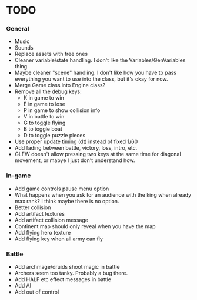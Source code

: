 # TODO

### General

- Music
- Sounds
- Replace assets with free ones
- Cleaner variable/state handling. I don't like the Variables/GenVariables thing.
- Maybe cleaner "scene" handling. I don't like how you have to pass everything you want to use
	into the class, but it's okay for now.
- Merge Game class into Engine class?
- Remove all the debug keys:
	- K in game to win
	- E in game to lose
	- P in game to show collision info
	- V in battle to win
	- G to toggle flying
	- B to toggle boat
	- D to toggle puzzle pieces
- Use proper update timing (dt) instead of fixed 1/60
- Add fading between battle, victory, loss, intro, etc.
- GLFW doesn't allow pressing two keys at the same time for diagonal movement, or mabye I just don't understand how.

### In-game

- Add game controls pause menu option
- What happens when you ask for an audience with the king when already max rank? I think maybe there is no option.
- Better collision
- Add artifact textures
- Add artifact collision message
- Continent map should only reveal when you have the map
- Add flying hero texture
- Add flying key when all army can fly

### Battle

- Add archmage/druids shoot magic in battle
- Archers seem too tanky. Probably a bug there.
- Add HALF etc effect messages in battle
- Add AI
- Add out of control
